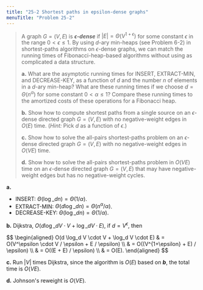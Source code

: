 ```yaml
---
title: "25-2 Shortest paths in epsilon-dense graphs"
menuTitle: "Problem 25-2"
---
```


> A graph $G = (V, E)$ is __*$\epsilon$-dense*__ if $|E| = \Theta(V^{1 + \epsilon})$ for some constant $\epsilon$ in the range $0 < \epsilon \le 1$. By using $d$-ary min-heaps (see Problem 6-2) in shortest-paths algorithms on $\epsilon$-dense graphs, we can match the running times of Fibonacci-heap-based algorithms without using as complicated a data structure.
>
> **a.** What are the asymptotic running times for $\text{INSERT}$, $\text{EXTRACT-MIN}$, and $\text{DECREASE-KEY}$, as a function of $d$ and the number $n$ of elements in a $d$-ary min-heap? What are these running times if we choose $d = \Theta(n^\alpha)$ for some constant $0 < \alpha \le 1$? Compare these running times to the amortized costs of these operations for a Fibonacci heap.
>
> **b.** Show how to compute shortest paths from a single source on an $\epsilon$-dense directed graph $G = (V, E)$ with no negative-weight edges in $O(E)$ time. ($\textit{Hint:}$ Pick $d$ as a function of $\epsilon$.)
>
> **c.** Show how to solve the all-pairs shortest-paths problem on an $\epsilon$-dense directed graph $G = (V, E)$ with no negative-weight edges in $O(VE)$ time. 
>
> **d.** Show how to solve the all-pairs shortest-paths problem in $O(VE)$ time on an $\epsilon$-dense directed graph $G = (V, E)$ that may have negative-weight edges but has no negative-weight cycles.

**a.** 

- $\text{INSERT}$: $\Theta(\log\_d n) = \Theta(1 / \alpha)$.
- $\text{EXTRACT-MIN}$: $\Theta(d\log\_d n) = \Theta(n^\alpha / \alpha)$.
- $\text{DECREASE-KEY}$: $\Theta(\log\_d n) = \Theta(1 / \alpha)$.

**b.** Dijkstra, $O(d\log\_d V \cdot V + \log\_d V \cdot E)$, if $d = V^\epsilon$, then

<div>
$$
\begin{aligned}
O(d \log_d V \cdot V + \log_d V \cdot E) 
& = O(V^\epsilon \cdot V / \epsilon + E / \epsilon) \\
& = O((V^{1+\epsilon} + E) / \epsilon) \\
& = O((E + E) / \epsilon) \\
& = O(E).
\end{aligned}
$$
</div>

**c.** Run $|V|$ times Dijkstra, since the algorithm is $O(E)$ based on __*b*__, the total time is $O(VE)$.

**d.** Johnson's reweight is $O(VE)$.
